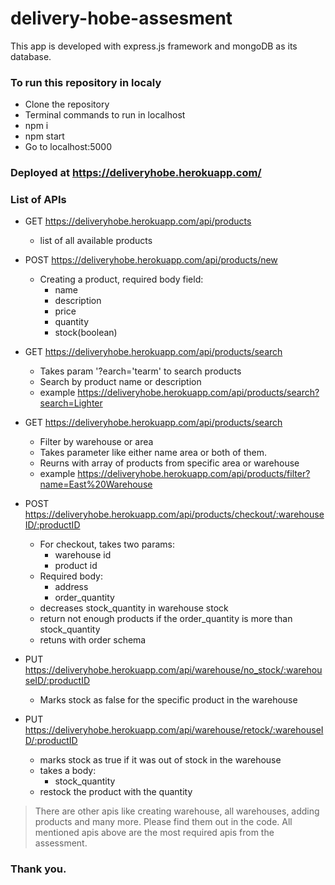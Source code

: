 ﻿# delivery-hobe-assesment
 
 This app is developed with express.js framework and mongoDB as its database.
 
 ### To run this repository in localy
 - Clone the repository
 - Terminal commands to run in localhost
  - npm i
  - npm start
 - Go to localhost:5000
 
### Deployed at https://deliveryhobe.herokuapp.com/ 

### List of APIs
- GET  https://deliveryhobe.herokuapp.com/api/products  
    - list of all available products

- POST https://deliveryhobe.herokuapp.com/api/products/new
    - Creating a product, required body field:
      - name
      - description
      - price
      - quantity
      - stock(boolean)
      
- GET https://deliveryhobe.herokuapp.com/api/products/search
    - Takes param '?earch='tearm' to search products
    - Search by product name or description
    - example https://deliveryhobe.herokuapp.com/api/products/search?search=Lighter

- GET https://deliveryhobe.herokuapp.com/api/products/search
    - Filter by warehouse or area
    - Takes parameter like either name area or both of them.
    - Reurns with array of products from specific area or warehouse
    - example https://deliveryhobe.herokuapp.com/api/products/filter?name=East%20Warehouse

- POST https://deliveryhobe.herokuapp.com/api/products/checkout/:warehouseID/:productID
    - For checkout, takes two params:
        - warehouse id
        - product id
    - Required body:
      - address
      - order_quantity
    - decreases stock_quantity in warehouse stock
    - return not enough products if the order_quantity is more than stock_quantity
    - retuns with order schema

- PUT https://deliveryhobe.herokuapp.com/api/warehouse/no_stock/:warehouseID/:productID
    - Marks stock as false for the specific product in the warehouse
 
- PUT https://deliveryhobe.herokuapp.com/api/warehouse/retock/:warehouseID/:productID
    - marks stock as true if it was out of stock in the warehouse
    - takes a body:
      - stock_quantity
    - restock the product with the quantity
    
    
 >There are other apis like creating warehouse, all warehouses, adding products and many more. Please find them out in the code. All mentioned apis above are the most required apis from the assessment.
 
### Thank you.

 
